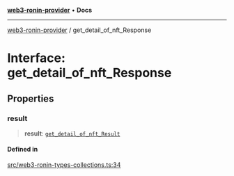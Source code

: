 [**web3-ronin-provider**](../README.md) • **Docs**

***

[web3-ronin-provider](../globals.md) / get\_detail\_of\_nft\_Response

# Interface: get\_detail\_of\_nft\_Response

## Properties

### result

> **result**: [`get_detail_of_nft_Result`](get_detail_of_nft_Result.md)

#### Defined in

[src/web3-ronin-types-collections.ts:34](https://github.com/chuacw/web3-ronin-provider/blob/5e9462adf1edb8f1f7982dc5f4e5bd7094a4d6eb/src/web3-ronin-types-collections.ts#L34)
